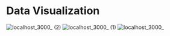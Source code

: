 # Data Visualization
![localhost_3000_ (2)](https://user-images.githubusercontent.com/42902745/231891716-5ccf44ca-e14d-4676-818a-7811245ba868.png)
![localhost_3000_ (1)](https://user-images.githubusercontent.com/42902745/231891736-f60951b0-c84b-4250-a200-8c6a02c01a9b.png)
![localhost_3000_](https://user-images.githubusercontent.com/42902745/231891745-6a3576d2-57d9-415b-bf00-ce8f8833d61f.png)
